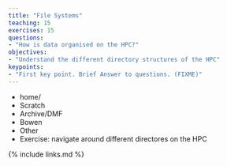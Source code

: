 ```yaml
---
title: "File Systems"
teaching: 15
exercises: 15
questions:
- "How is data organised on the HPC?"
objectives:
- "Understand the different directory structures of the HPC"
keypoints:
- "First key point. Brief Answer to questions. (FIXME)"
---
```


* home/
* Scratch 
* Archive/DMF
* Bowen 
* Other
* Exercise: navigate around different directores on the HPC

{% include links.md %}

